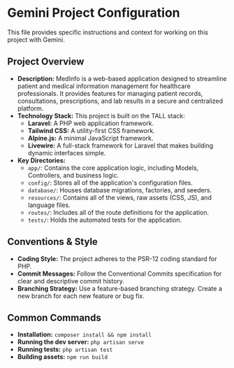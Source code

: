 # Gemini Project Configuration

This file provides specific instructions and context for working on this project with Gemini.

## Project Overview

*   **Description:** MedInfo is a web-based application designed to streamline patient and medical information management for healthcare professionals. It provides features for managing patient records, consultations, prescriptions, and lab results in a secure and centralized platform.
*   **Technology Stack:** This project is built on the TALL stack:
    *   **Laravel:** A PHP web application framework.
    *   **Tailwind CSS:** A utility-first CSS framework.
    *   **Alpine.js:** A minimal JavaScript framework.
    *   **Livewire:** A full-stack framework for Laravel that makes building dynamic interfaces simple.
*   **Key Directories:**
    *   `app/`: Contains the core application logic, including Models, Controllers, and business logic.
    *   `config/`: Stores all of the application's configuration files.
    *   `database/`: Houses database migrations, factories, and seeders.
    *   `resources/`: Contains all of the views, raw assets (CSS, JS), and language files.
    *   `routes/`: Includes all of the route definitions for the application.
    *   `tests/`: Holds the automated tests for the application.

## Conventions & Style

*   **Coding Style:** The project adheres to the PSR-12 coding standard for PHP.
*   **Commit Messages:** Follow the Conventional Commits specification for clear and descriptive commit history.
*   **Branching Strategy:** Use a feature-based branching strategy. Create a new branch for each new feature or bug fix.

## Common Commands

*   **Installation:** `composer install && npm install`
*   **Running the dev server:** `php artisan serve`
*   **Running tests:** `php artisan test`
*   **Building assets:** `npm run build`
